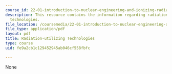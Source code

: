 ```yaml
---
course_id: 22-01-introduction-to-nuclear-engineering-and-ionizing-radiation-fall-2015
description: This resource contains the information regarding radiation-utilizing
  technologies.
file_location: /coursemedia/22-01-introduction-to-nuclear-engineering-and-ionizing-radiation-fall-2015/fe9a2cb1c129452945ab046cf558fbfc_MIT22_01F15_lec2.pdf
file_type: application/pdf
layout: pdf
title: Radiation-utilizing Technologies
type: course
uid: fe9a2cb1c129452945ab046cf558fbfc

---
```

None